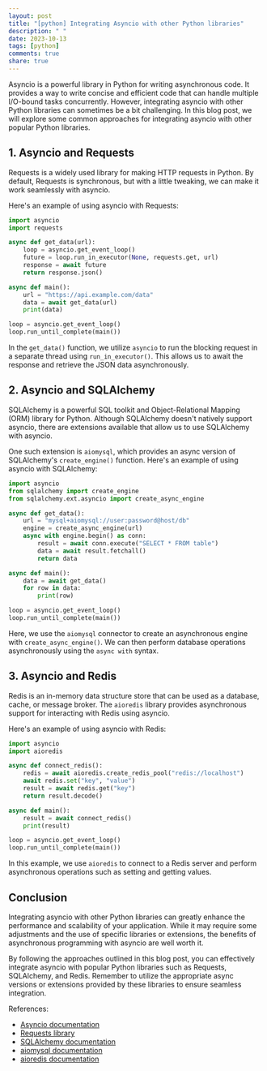 ```yaml
---
layout: post
title: "[python] Integrating Asyncio with other Python libraries"
description: " "
date: 2023-10-13
tags: [python]
comments: true
share: true
---
```


Asyncio is a powerful library in Python for writing asynchronous code. It provides a way to write concise and efficient code that can handle multiple I/O-bound tasks concurrently. However, integrating asyncio with other Python libraries can sometimes be a bit challenging. In this blog post, we will explore some common approaches for integrating asyncio with other popular Python libraries.

## 1. Asyncio and Requests

Requests is a widely used library for making HTTP requests in Python. By default, Requests is synchronous, but with a little tweaking, we can make it work seamlessly with asyncio.

Here's an example of using asyncio with Requests:

```python
import asyncio
import requests

async def get_data(url):
    loop = asyncio.get_event_loop()
    future = loop.run_in_executor(None, requests.get, url)
    response = await future
    return response.json()

async def main():
    url = "https://api.example.com/data"
    data = await get_data(url)
    print(data)

loop = asyncio.get_event_loop()
loop.run_until_complete(main())
```

In the `get_data()` function, we utilize `asyncio` to run the blocking request in a separate thread using `run_in_executor()`. This allows us to await the response and retrieve the JSON data asynchronously.

## 2. Asyncio and SQLAlchemy

SQLAlchemy is a powerful SQL toolkit and Object-Relational Mapping (ORM) library for Python. Although SQLAlchemy doesn't natively support asyncio, there are extensions available that allow us to use SQLAlchemy with asyncio.

One such extension is `aiomysql`, which provides an async version of SQLAlchemy's `create_engine()` function. Here's an example of using asyncio with SQLAlchemy:

```python
import asyncio
from sqlalchemy import create_engine
from sqlalchemy.ext.asyncio import create_async_engine

async def get_data():
    url = "mysql+aiomysql://user:password@host/db"
    engine = create_async_engine(url)
    async with engine.begin() as conn:
        result = await conn.execute("SELECT * FROM table")
        data = await result.fetchall()
        return data

async def main():
    data = await get_data()
    for row in data:
        print(row)

loop = asyncio.get_event_loop()
loop.run_until_complete(main())
```

Here, we use the `aiomysql` connector to create an asynchronous engine with `create_async_engine()`. We can then perform database operations asynchronously using the `async with` syntax.

## 3. Asyncio and Redis

Redis is an in-memory data structure store that can be used as a database, cache, or message broker. The `aioredis` library provides asynchronous support for interacting with Redis using asyncio.

Here's an example of using asyncio with Redis:

```python
import asyncio
import aioredis

async def connect_redis():
    redis = await aioredis.create_redis_pool("redis://localhost")
    await redis.set("key", "value")
    result = await redis.get("key")
    return result.decode()

async def main():
    result = await connect_redis()
    print(result)

loop = asyncio.get_event_loop()
loop.run_until_complete(main())
```

In this example, we use `aioredis` to connect to a Redis server and perform asynchronous operations such as setting and getting values.

## Conclusion

Integrating asyncio with other Python libraries can greatly enhance the performance and scalability of your application. While it may require some adjustments and the use of specific libraries or extensions, the benefits of asynchronous programming with asyncio are well worth it.

By following the approaches outlined in this blog post, you can effectively integrate asyncio with popular Python libraries such as Requests, SQLAlchemy, and Redis. Remember to utilize the appropriate async versions or extensions provided by these libraries to ensure seamless integration.

References:
- [Asyncio documentation](https://docs.python.org/3/library/asyncio.html)
- [Requests library](https://requests.readthedocs.io/en/latest/)
- [SQLAlchemy documentation](https://docs.sqlalchemy.org/)
- [aiomysql documentation](https://aiomysql.readthedocs.io/en/latest/)
- [aioredis documentation](https://aioredis.readthedocs.io/en/latest/)